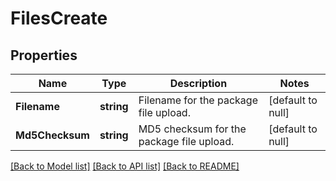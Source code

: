 # FilesCreate

## Properties
Name | Type | Description | Notes
------------ | ------------- | ------------- | -------------
**Filename** | **string** | Filename for the package file upload. | [default to null]
**Md5Checksum** | **string** | MD5 checksum for the package file upload. | [default to null]

[[Back to Model list]](../README.md#documentation-for-models) [[Back to API list]](../README.md#documentation-for-api-endpoints) [[Back to README]](../README.md)


